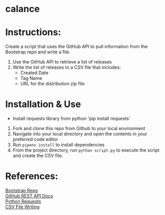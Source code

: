 # calance

# Instructions:
Create a script that uses the GitHub API to pull information from the Bootstrap repo and write a file.

1. Use the GitHub API to retrieve a list of releases
2. Write the list of releases to a CSV file that includes:
    - Created Date
    - Tag Name
    - URL for the distribution zip file

# Installation & Use
- Install requests library from python 'pip install requests'

1. Fork and clone this repo from Github to your local environment
2. Navigate into your local directory and open the contents in your preferred code editor
3. Run `pipenv install` to install dependencies 
4. From the project directory, run `python script.py` to execute the script and create the CSV file.

# References:
[Bootstrap Repo](https://github.com/twbs/bootstrap) <br>
[GitHub REST API Docs](https://docs.github.com/en/rest?apiVersion=2022-11-28) <br>
[Python Requests](https://pypi.org/project/requests/) <br>
[CSV File Writing](https://docs.python.org/3/library/csv.html) <br>